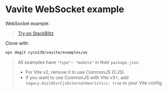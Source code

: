 # Vavite WebSocket example

WebSocket example.

> [Try on StackBlitz](https://stackblitz.com/github/cyco130/vavite/tree/main/examples/ws)

Clone with:

```bash
npx degit cyco130/vavite/examples/ws
```

> All examples have `"type": "module"` in their `package.json`.
>
> - For Vite v2, remove it to use CommonJS (CJS).
> - If you want to use CommonJS with Vite v3+, add `legacy.buildSsrCjsExternalHeuristics: true` to your Vite config.
